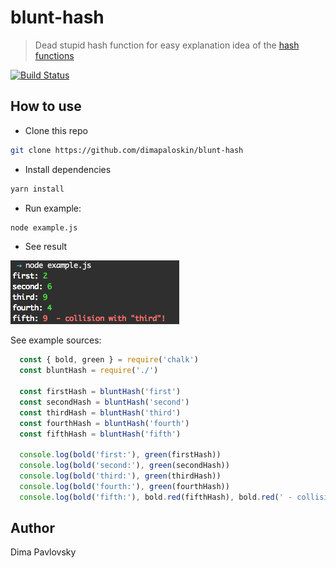 # blunt-hash

> Dead stupid hash function for easy explanation idea of the [hash functions](https://en.wikipedia.org/wiki/Hash_function)

[![Build Status](https://travis-ci.org/dimapaloskin/blunt-hash.svg?branch=master)](https://travis-ci.org/dimapaloskin/blunt-hash)

## How to use

* Clone this repo
```sh
git clone https://github.com/dimapaloskin/blunt-hash
```
* Install dependencies
```sh
yarn install
```
* Run example:
```sh
node example.js
```
* See result

![result](https://github.com/dimapaloskin/blunt-hash/blob/master/blunt-hash-result.png)

See example sources:

```js
  const { bold, green } = require('chalk')
  const bluntHash = require('./')

  const firstHash = bluntHash('first')
  const secondHash = bluntHash('second')
  const thirdHash = bluntHash('third')
  const fourthHash = bluntHash('fourth')
  const fifthHash = bluntHash('fifth')

  console.log(bold('first:'), green(firstHash))
  console.log(bold('second:'), green(secondHash))
  console.log(bold('third:'), green(thirdHash))
  console.log(bold('fourth:'), green(fourthHash))
  console.log(bold('fifth:'), bold.red(fifthHash), bold.red(' - collision with "third"!'))
```

## Author
Dima Pavlovsky

